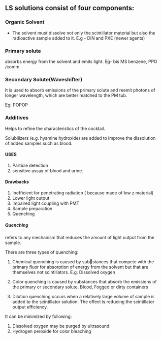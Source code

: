 ## LS solutions consist of four components:

### Organic Solvent
- The solvent must dissolve not only the scintillator material but also the radioactive sample added to it.
E.g - DIN and PXE (newer agents) 

### Primary solute
absorbs energy from the solvent and emits light.
Eg- bis MS benzene, PPO
/comm
### Secondary Solute(Waveshifter)

It is used to absorb emissions of the primary solute and reemit photons of longer wavelength, which are better matched to the PM tub.

Eg. POPOP

### Additives

Helps to refine the characteristics of the cocktail.

Solubilizers (e.g. hyamine hydroxide) are added to improve the dissolution of added samples such as blood.

#### USES
 1. Particle detection
 2. sensitive assay of blood and urine.

#### Drawbacks
1. Inefficient for penetrating radiation ( because made of low z material)
2. Lower light output
3. Impaired light coupling with PMT
4. Sample preparation
5. Quenching

##### Quenching
refers to any mechanism that reduces the amount of light output from the sample.

There are  three types of quenching:
1. Chemical quenching is caused by sub￾stances that compete with the primary
fluor for absorption of energy from the
solvent but that are themselves not scintillators. E.g. Dissolved oxygen 

2. Color quenching is caused by substances
that absorb the emissions of the primary
or secondary solute. Blood, Fogged
or dirty containers

3. Dilution quenching occurs when a relatively large volume of sample is added to the scintillator solution. The effect is reducing the scintillator output efficiency.


It can be minimized by following:
1. Dissolved oxygen may be purged by ultrasound
2. Hydrogen peroxide for color bleaching